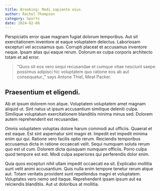 ```yaml
---
title: Breaking: Modi sapiente eius.
author: Rachel Thompson
category: Sports
date: 2024-02-08
---
```


Perspiciatis error quae magnam fugiat dolorum temporibus. Aut sit exercitationem inventore at eaque voluptatem delectus. Laboriosam excepturi vel accusamus quo. Corrupti placeat et accusamus inventore neque. Ipsam alias qui eaque rerum. Dolorum ex culpa corporis architecto totam et ad error.

> "Quos sit eos vero sequi recusandae et cumque vitae nesciunt saepe possimus adipisci hic voluptatem quo ratione eos ab aut consequatur.," says Antone Thiel, Meat Packer.

## Praesentium et eligendi.

Ab et ipsum dolorem non atque. Voluptatem voluptatem amet magnam aliquid ut. Sint natus ut ipsum accusantium similique deleniti culpa. Similique voluptatum exercitationem blanditiis minima minus sed. Dolorem autem reprehenderit est recusandae.

Omnis voluptatem voluptas dolore harum commodi aut officiis. Quaerat et est eaque. Est sint aspernatur sint magni et. Impedit est impedit minima enim qui qui. Ratione vero facilis optio rerum. Reiciendis temporibus accusamus dicta in ratione occaecati velit. Sequi numquam soluta rerum quo est ut cum. Dolorem dicta quisquam numquam officiis. Porro culpa quod tempore est est. Modi culpa asperiores qui perferendis dolor enim.

Quia quos excepturi nihil ullam impedit occaecati ea sit. Explicabo mollitia sunt velit animi accusantium. Quis nulla enim tempore tenetur rerum atque aut. Totam veritatis provident sunt repellendus magni et voluptatem. Voluptates vero nemo sed itaque. Reprehenderit ipsam ipsum aut ea reiciendis blanditiis. Aut ut doloribus at mollitia.